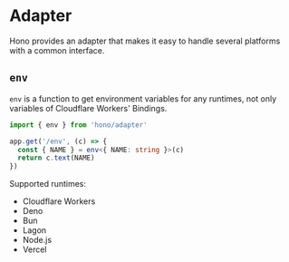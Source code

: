 # Adapter

Hono provides an adapter that makes it easy to handle several platforms with a common interface.

## `env`

`env` is a function to get environment variables for any runtimes, not only variables of Cloudflare Workers' Bindings.

```ts
import { env } from 'hono/adapter'

app.get('/env', (c) => {
  const { NAME } = env<{ NAME: string }>(c)
  return c.text(NAME)
})
```

Supported runtimes:

- Cloudflare Workers
- Deno
- Bun
- Lagon
- Node.js
- Vercel
